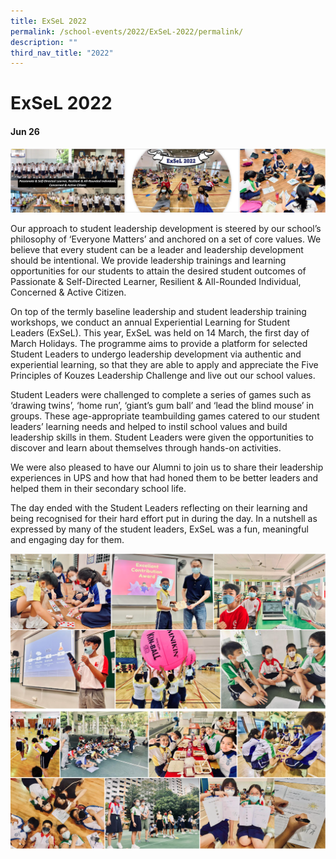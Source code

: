 ```yaml
---
title: ExSeL 2022
permalink: /school-events/2022/ExSeL-2022/permalink/
description: ""
third_nav_title: "2022"
---
```

# ExSeL 2022

#### Jun 26

![](/images/Exsel2022.png)

Our approach to student leadership development is steered by our school’s philosophy of ‘Everyone Matters’ and anchored on a set of core values. We believe that every student can be a leader and leadership development should be intentional. We provide leadership trainings and learning opportunities for our students to attain the desired student outcomes of Passionate & Self-Directed Learner, Resilient & All-Rounded Individual, Concerned & Active Citizen. 

On top of the termly baseline leadership and student leadership training workshops, we conduct an annual Experiential Learning for Student Leaders (ExSeL). This year, ExSeL was held on 14 March, the first day of March Holidays. The programme aims to provide a platform for selected Student Leaders to undergo leadership development via authentic and experiential learning, so that they are able to apply and appreciate the Five Principles of Kouzes Leadership Challenge and live out our school values. 

Student Leaders were challenged to complete a series of games such as ‘drawing twins’, ‘home run’, ‘giant’s gum ball’ and ‘lead the blind mouse’ in groups. These age-appropriate teambuilding games catered to our student leaders’ learning needs and helped to instil school values and build leadership skills in them. Student Leaders were given the opportunities to discover and learn about themselves through hands-on activities. 

We were also pleased to have our Alumni to join us to share their leadership experiences in UPS and how that had honed them to be better leaders and helped them in their secondary school life. 

The day ended with the Student Leaders reflecting on their learning and being recognised for their hard effort put in during the day. In a nutshell as expressed by many of the student leaders, ExSeL was a fun, meaningful and engaging day for them.

![](/images/Exsel2.png)
![](/images/Exsel3.png)